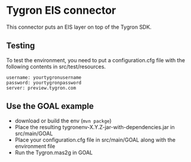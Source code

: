 Tygron EIS connector
============

This connector puts an EIS layer on top of the Tygron SDK.

Testing
---
To test the environment, you need to put a configuration.cfg file with the following contents in src/test/resources. 

```
username: yourtygronusername
password: yourtygronpassword
server: preview.tygron.com
```





Use the GOAL example
---

 * download or build the env (```mvn packge```)
 * Place the resulting tygronenv-X.Y.Z-jar-with-dependencies.jar  in src/main/GOAL
 * Place your configuration.cfg file in src/main/GOAL along with the environment file
 * Run the Tygron.mas2g in GOAL
